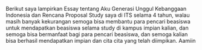 Berikut saya lampirkan Essay tentang Aku Generasi Unggul Kebanggaan Indonesia dan Rencana Proposal Study saya di ITS selama 4 tahun, walau masih banyak kekurangan semoga bisa membantu para pencari beasiswa untuk mendapatkan beasiswa selama study di kampus impian kalian, dan 
semoga bisa bermanfaat bagi para pencari beasiswa, dan semoga kalian bisa berhasil mendapatkan impian dan cita cita yang telah diimpikan. Aamiin

